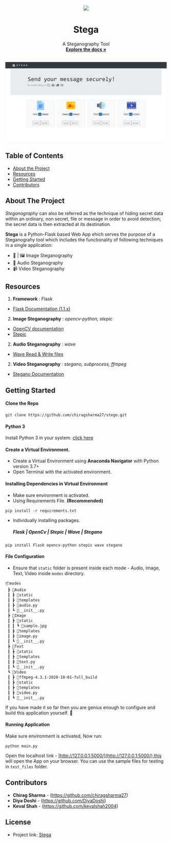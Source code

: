 
<!-- PROJECT LOGO -->
<br />
<p align="center">
  
  <img src="https://img.icons8.com/color/80/000000/data-encryption.png"/>
  
  <h1 align="center">Stega</h1>

  <p align="center">
    A Steganography Tool
    <br />
    <a href="https://github.com/othneildrew/Best-README-Template"><strong>Explore the docs »</strong></a>
    <br />
    <br />
    <!-- <a href="https://drive.google.com/file/d/1hOWJVv_HxIVPX7SOtW9EZjpMvlLsj5ix/view?usp=sharing">View Demo</a> -->
  </p>
</p>


<p align="center">
  <img src="https://github.com/chiragsharma27/stego/blob/main/images/home.PNG">
</p>

<!-- TABLE OF CONTENTS -->


## Table of Contents

* [About the Project](#about-the-project)
* [Resources](#resources)
* [Getting Started](#getting-started)
* [Contributors](#contributors)


<!-- ABOUT THE PROJECT -->
## About The Project

*Steganography* can also be referred as the technique of hiding secret data within an ordinary, non secret, file or message in order to avoid detection; the secret data is then extracted at its destination. 

**Stega** is a Python-Flask based Web App ehich serves the purpose of a Steganograhy tool which includes the functionality of following techniques in a single application:
- 📃 | 🖼️ Image Steganography
- 🎵 Audio Steganography 
- 📹 Video Steganography

## Resources
1. **Framework** : Flask
- [Flask Documentation (1.1.x)](https://flask.palletsprojects.com/en/1.1.x/)
2. **Image Steganography** : *opencv-python, stepic*
- [OpenCV documentation](https://docs.opencv.org/master/)
- [Stepic](https://pypi.org/project/stepic/)
2. **Audio Steganography** : *wave*
- [Wave Read & Write files](https://docs.python.org/3/library/wave.html)
2. **Video Steganography** : *stegano, subprocess, ffmpeg*
- [Stegano Documentation](https://stegano.readthedocs.io/)


<!-- GETTING STARTED -->
## Getting Started
#### Clone the Repo
```
git clone https://github.com/chiragsharma27/stego.git
````

####  Python 3 
Install Python 3 in your system. [click here](https://www.python.org/downloads/)

#### Create a Virtual Environment.
- Create a Virtual Environment using **Anaconda Navigator** with Python version 3.7+ 
- Open Terminal with the activated environment.

#### Installing Dependencies in Virtual Environment
- Make sure environment is activated. 
- Using Requirements File. **(Recommended)**
```
pip install -r requirements.txt
```
- Individually installing packages.
	##### ***Flask | OpenCv | Stepic | Wave | Stegano***
```
pip install Flask opencv-python stepic wave stegano
```
#### File Configuration
- Ensure that `static` folder is present inside each mode - Audio, Image, Text, Video inside `modes` directory. 
```
📦modes
 ┣ 📂Audio
 ┃ ┣ 📂static
 ┃ ┣ 📂templates
 ┃ ┣ 📜audio.py
 ┃ ┗ 📜__init__.py
 ┣ 📂Image
 ┃ ┣ 📂static
 ┃ ┃ ┗ 📜sample.jpg
 ┃ ┣ 📂templates
 ┃ ┣ 📜image.py
 ┃ ┗ 📜__init__.py
 ┣ 📂Text
 ┃ ┣ 📂static
 ┃ ┣ 📂templates
 ┃ ┣ 📜text.py
 ┃ ┗ 📜__init__.py
 ┗ 📂Video
 ┃ ┣ 📂ffmpeg-4.3.1-2020-10-01-full_build
 ┃ ┣ 📂static
 ┃ ┣ 📂templates
 ┃ ┣ 📜video.py
 ┃ ┗ 📜__init__.py
```

If you have made it so far then you are genius enough to configure and build this application yourself. :clap: 

#### Running Application
Make sure environment is activated, Now run:
```
python main.py
```
Open the localhost link - [http://127.0.0.1:5000/](http://127.0.0.1:5000/),this will open the App on your browser.
You can use the sample files for testing in `test_files` folder.

## Contributors

- **Chirag Sharma** - (https://github.com/chiragsharma27)
- **Diya Doshi** - (https://github.com/DiyaDoshi)
- **Keval Shah** - (https://github.com/kevalshah2004)

## License

- Project link: [Stega](https://github.com/chiragsharma27/stego)
<!-- - [License](https://github.com/ADI-KOTKAR/Stega/blob/master/LICENSE) -->


